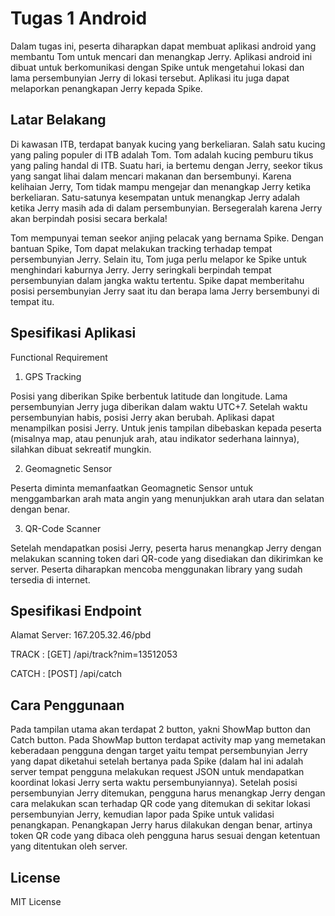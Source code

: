 # Tugas 1 Android

Dalam tugas ini, peserta diharapkan dapat membuat aplikasi android yang membantu Tom untuk mencari dan menangkap Jerry. Aplikasi android ini dibuat untuk berkomunikasi dengan Spike untuk mengetahui lokasi dan lama persembunyian Jerry di lokasi tersebut. Aplikasi itu juga dapat melaporkan penangkapan Jerry kepada Spike.

## Latar Belakang
Di kawasan ITB, terdapat banyak kucing yang berkeliaran. Salah satu kucing yang paling populer di ITB adalah Tom. Tom adalah kucing pemburu tikus yang paling handal di ITB. Suatu hari, ia bertemu dengan Jerry, seekor tikus yang sangat lihai dalam mencari makanan dan bersembunyi. Karena kelihaian Jerry, Tom tidak mampu mengejar dan menangkap Jerry ketika berkeliaran. Satu-satunya kesempatan untuk menangkap Jerry adalah ketika Jerry masih ada di dalam persembunyian. Bersegeralah karena Jerry akan berpindah posisi secara berkala!

Tom mempunyai teman seekor anjing pelacak yang bernama Spike. Dengan bantuan Spike, Tom dapat melakukan tracking terhadap tempat persembunyian Jerry. Selain itu, Tom juga perlu melapor ke Spike untuk menghindari kaburnya Jerry. Jerry seringkali berpindah tempat persembunyian dalam jangka waktu tertentu. Spike dapat memberitahu posisi persembunyian Jerry saat itu dan berapa lama Jerry bersembunyi di tempat itu.

## Spesifikasi Aplikasi
Functional Requirement 

1. GPS Tracking

Posisi yang diberikan Spike berbentuk latitude dan longitude. Lama persembunyian Jerry juga diberikan dalam waktu UTC+7. Setelah waktu persembunyian habis, posisi Jerry akan berubah. Aplikasi dapat menampilkan posisi Jerry. Untuk jenis tampilan dibebaskan kepada peserta (misalnya map, atau penunjuk arah, atau indikator sederhana lainnya), silahkan dibuat sekreatif mungkin.

2. Geomagnetic Sensor

Peserta diminta memanfaatkan Geomagnetic Sensor untuk menggambarkan arah mata angin yang menunjukkan arah utara dan selatan dengan benar.

3. QR-Code Scanner

Setelah mendapatkan posisi Jerry, peserta harus menangkap Jerry dengan melakukan scanning token dari QR-code yang disediakan dan dikirimkan ke server. Peserta diharapkan mencoba menggunakan library yang sudah tersedia di internet.

## Spesifikasi Endpoint
Alamat Server: 167.205.32.46/pbd

TRACK : [GET] /api/track?nim=13512053

CATCH : [POST] /api/catch

## Cara Penggunaan
Pada tampilan utama akan terdapat 2 button, yakni ShowMap button dan Catch button. Pada ShowMap button terdapat activity map yang memetakan keberadaan pengguna dengan target yaitu tempat persembunyian Jerry yang dapat diketahui setelah bertanya pada Spike (dalam hal ini adalah server tempat pengguna melakukan request JSON untuk mendapatkan koordinat lokasi Jerry serta waktu persembunyiannya). Setelah posisi persembunyian Jerry ditemukan, pengguna harus menangkap Jerry dengan cara melakukan scan terhadap QR code yang ditemukan di sekitar lokasi persembunyian Jerry, kemudian lapor pada Spike untuk validasi penangkapan. Penangkapan Jerry harus dilakukan dengan benar, artinya token QR code yang dibaca oleh pengguna harus sesuai dengan ketentuan yang ditentukan oleh server.

## License

MIT License